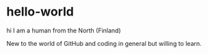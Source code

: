 # hello-world
hi
I am a human from the North (Finland)

New to the world of GitHub and coding in general but willing to learn.
